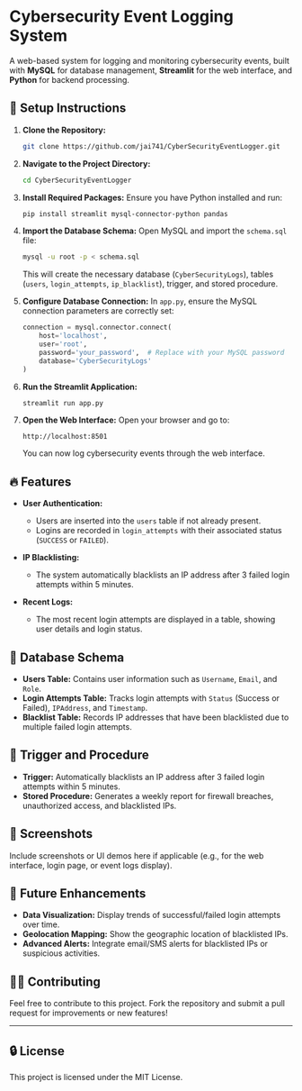 # Cybersecurity Event Logging System

A web-based system for logging and monitoring cybersecurity events, built with **MySQL** for database management, **Streamlit** for the web interface, and **Python** for backend processing.

## 🚀 **Setup Instructions**

1. **Clone the Repository:**
   ```bash
   git clone https://github.com/jai741/CyberSecurityEventLogger.git
   ```

2. **Navigate to the Project Directory:**
   ```bash
   cd CyberSecurityEventLogger
   ```

3. **Install Required Packages:**
   Ensure you have Python installed and run:
   ```bash
   pip install streamlit mysql-connector-python pandas
   ```

4. **Import the Database Schema:**
   Open MySQL and import the `schema.sql` file:
   ```bash
   mysql -u root -p < schema.sql
   ```

   This will create the necessary database (`CyberSecurityLogs`), tables (`users`, `login_attempts`, `ip_blacklist`), trigger, and stored procedure.

5. **Configure Database Connection:**
   In `app.py`, ensure the MySQL connection parameters are correctly set:
   ```python
   connection = mysql.connector.connect(
       host='localhost',
       user='root',
       password='your_password',  # Replace with your MySQL password
       database='CyberSecurityLogs'
   )
   ```

6. **Run the Streamlit Application:**
   ```bash
   streamlit run app.py
   ```

7. **Open the Web Interface:**
   Open your browser and go to:
   ```
   http://localhost:8501
   ```

   You can now log cybersecurity events through the web interface.

## 🔥 **Features**

- **User Authentication:** 
  - Users are inserted into the `users` table if not already present.
  - Logins are recorded in `login_attempts` with their associated status (`SUCCESS` or `FAILED`).
  
- **IP Blacklisting:** 
  - The system automatically blacklists an IP address after 3 failed login attempts within 5 minutes.
  
- **Recent Logs:** 
  - The most recent login attempts are displayed in a table, showing user details and login status.

## 📑 **Database Schema**

- **Users Table:** Contains user information such as `Username`, `Email`, and `Role`.
- **Login Attempts Table:** Tracks login attempts with `Status` (Success or Failed), `IPAddress`, and `Timestamp`.
- **Blacklist Table:** Records IP addresses that have been blacklisted due to multiple failed login attempts.

## 🔧 **Trigger and Procedure**

- **Trigger:** Automatically blacklists an IP address after 3 failed login attempts within 5 minutes.
- **Stored Procedure:** Generates a weekly report for firewall breaches, unauthorized access, and blacklisted IPs.

## 🎨 **Screenshots**
Include screenshots or UI demos here if applicable (e.g., for the web interface, login page, or event logs display).

## 📝 **Future Enhancements**
- **Data Visualization:** Display trends of successful/failed login attempts over time.
- **Geolocation Mapping:** Show the geographic location of blacklisted IPs.
- **Advanced Alerts:** Integrate email/SMS alerts for blacklisted IPs or suspicious activities.

## 🧑‍💻 **Contributing**
Feel free to contribute to this project. Fork the repository and submit a pull request for improvements or new features!



---

## 🔒 **License**
This project is licensed under the MIT License.
